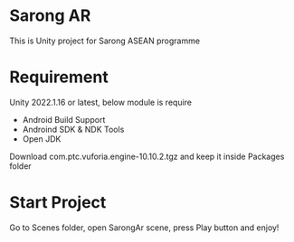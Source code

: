 # Sarong AR
This is Unity project for Sarong ASEAN programme



# Requirement
Unity 2022.1.16 or latest, below module is require
- Android Build Support
- Androind SDK & NDK Tools
- Open JDK

Download com.ptc.vuforia.engine-10.10.2.tgz and keep it inside Packages folder

# Start Project
Go to Scenes folder, open SarongAr scene, press Play button and enjoy!
